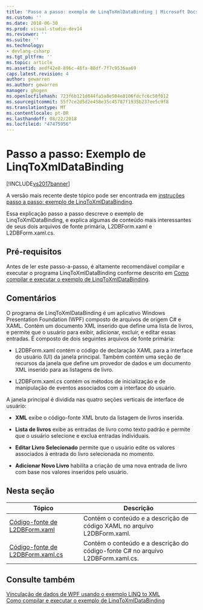 ```yaml
---
title: 'Passo a passo: exemplo de LinqToXmlDataBinding | Microsoft Docs'
ms.custom: ''
ms.date: 2018-06-30
ms.prod: visual-studio-dev14
ms.reviewer: ''
ms.suite: ''
ms.technology:
- devlang-csharp
ms.tgt_pltfrm: ''
ms.topic: article
ms.assetid: aedf42e8-896c-48fa-88df-7f7c9536aa69
caps.latest.revision: 4
author: gewarren
ms.author: gewarren
manager: ghogen
ms.openlocfilehash: 723f6b121d844fa5a8e504e8106fdcfc6c58f012
ms.sourcegitcommit: 55f7ce2d5d2e458e35c45787f1935b237ee5c9f8
ms.translationtype: MT
ms.contentlocale: pt-BR
ms.lasthandoff: 08/22/2018
ms.locfileid: "47475956"
---
```

# <a name="walkthrough-linqtoxmldatabinding-example"></a>Passo a passo: Exemplo de LinqToXmlDataBinding
[!INCLUDE[vs2017banner](../includes/vs2017banner.md)]

A versão mais recente deste tópico pode ser encontrada em [instruções passo a passo: exemplo de LinqToXmlDataBinding](https://docs.microsoft.com/visualstudio/designers/walkthrough-linqtoxmldatabinding-example).  
  
Essa explicação passo a passo descreve o exemplo de LinqToXmlDataBinding, e explica algumas de conteúdo mais interessantes de seus dois arquivos de fonte primária, L2DBForm.xaml e L2DBForm.xaml.cs.  
  
## <a name="prerequisites"></a>Pré-requisitos  
 Antes de ler este passo-a-passo, é altamente recomendável compilar e executar o programa LinqToXmlDataBinding conforme descrito em [Como compilar e executar o exemplo de LinqToXmlDataBinding](../designers/how-to-build-and-run-the-linqtoxmldatabinding-example.md).  
  
## <a name="remarks"></a>Comentários  
 O programa de LinqToXmlDataBinding é um aplicativo Windows Presentation Foundation (WPF) composto de arquivos de origem C# e XAML. Contém um documento XML inserido que define uma lista de livros, e permite que o usuário para exibir, adicionar, excluir, e editar essas entradas. É composto de dois seguintes arquivos de fonte primária:  
  
-   L2DBForm.xaml contém o código de declaração XAML para a interface do usuário (UI) da janela principal. Também contém uma seção de recursos da janela que define um provedor de dados e um documento XML inserido para as listagens de livro.  
  
-   L2DBForm.xaml.cs contém os métodos de inicialização e de manipulação de eventos associados com a interface do usuário.  
  
 A janela principal é dividida nas quatro seções verticais de interface de usuário:  
  
-   **XML** exibe o código-fonte XML bruto da listagem de livros inserida.  
  
-   **Lista de livros** exibe as entradas de livro como texto padrão e permite que o usuário selecione e exclua entradas individuais.  
  
-   **Editar Livro Selecionado** permite que o usuário edite os valores associados à entrada do livro selecionada no momento.  
  
-   **Adicionar Novo Livro** habilita a criação de uma nova entrada de livro com base nos valores inseridos pelo usuário.  
  
## <a name="in-this-section"></a>Nesta seção  
  
|Tópico|Descrição|  
|-----------|-----------------|  
|[Código-fonte de L2DBForm.xaml](../designers/l2dbform-xaml-source-code.md)|Contém o conteúdo e a descrição de código XAML no arquivo L2DBForm.xaml.|  
|[Código-fonte de L2DBForm.xaml.cs](../designers/l2dbform-xaml-cs-source-code.md)|Contém o conteúdo e a descrição do código-fonte C# no arquivo L2DBForm.xaml.cs.|  
  
## <a name="see-also"></a>Consulte também  
 [Vinculação de dados de WPF usando o exemplo LINQ to XML](../designers/wpf-data-binding-using-linq-to-xml-example.md)   
 [Como compilar e executar o exemplo de LinqToXmlDataBinding](../designers/how-to-build-and-run-the-linqtoxmldatabinding-example.md)



